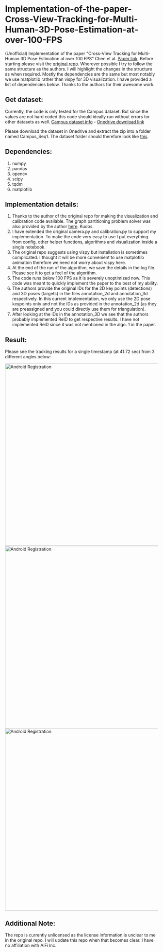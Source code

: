 # Implementation-of-the-paper-Cross-View-Tracking-for-Multi-Human-3D-Pose-Estimation-at-over-100-FPS
(Unofficial) Implementation of the paper "Cross-View Tracking for Multi-Human 3D Pose Estimation at over 100 FPS" Chen et al.
[Paper link](https://arxiv.org/abs/2003.03972).
Before starting please visit the [original repo](https://github.com/longcw/crossview_3d_pose_tracking/tree/master). Wherever possible I try to follow the same structure as the authors. I will highlight the changes in the structure as when required. Mostly the dependencies are the same but most notably we use matplotlib rather than vispy for 3D visualization. I have provided a list of dependencies below. Thanks to the authors for their awesome work.

## Get dataset:
Currently, the code is only tested for the Campus dataset. But since the values are not hard coded this code should ideally run without errors for other datasets as well. 
[Campus dataset info](https://www.epfl.ch/labs/cvlab/data/data-pom-index-php/) - [Onedrive download link](https://onedrive.live.com/?authkey=%21AKW9YCvYTyBLxL8&id=415F4E596E8C76DB%213351&cid=415F4E596E8C76DB)

Please download the dataset in Onedrive and extract the zip into a folder named Campus_Seq1. The dataset folder should therefore look like [this](https://github.com/longcw/crossview_3d_pose_tracking/tree/master#data-structure).

## Dependencies:
1. numpy
2. pandas
3. opencv
4. scipy
5. tqdm
6. matplotlib

## Implementation details:
1. Thanks to the author of the original repo for making the visualization and calibration code available. The graph partitioning problem solver was also provided by the author [here](https://gist.github.com/longcw/654a86ffe11122079040a7615c99a627#file-bip_solver-py-L9). Kudos.
2. I have extended the original camera.py and calibration.py to support my implementation. To make the code very easy to use I put everything from config, other helper functions, algorithms and visualization inside a single notebook. 
3. The original repo suggests using vispy but installation is sometimes complicated. I thought it will be more convenient to use matplotlib animation therefore we need not worry about vispy here.
4. At the end of the run of the algorithm, we save the details in the log file. Please see it to get a feel of the algorithm. 
5. The code runs below 100 FPS as it is severely unoptimized now. This code was meant to quickly implement the paper to the best of my ability. 
6. The authors provide the original IDs for the 2D key points (detections) and 3D poses (targets) in the files annotation_2d and annotation_3d respectively. In this current implementation, we only use the 2D pose keypoints only and not the IDs as provided in the annotation_2d (as they are preassigned and you could directly use them for triangulation).
7. After looking at the IDs in the annotation_3D we see that the authors probably implemented ReID to get respective results. I have not implemented ReiD since it was not mentioned in the algo. 1 in the paper.    

## Result:
Please see the tracking results for a single timestamp (at 41.72 sec) from 3 different angles below:

<p>
  <img  src="https://github.com/Varun-Tandon14/Implementation-of-the-paper-Cross-View-Tracking-for-Multi-Human-3D-Pose-Estimation-at-over-100-FPS/blob/main/images/timestamp_41_12_capture.jpg" alt="Android Registration" width="600" />
  <img  src="https://github.com/Varun-Tandon14/Implementation-of-the-paper-Cross-View-Tracking-for-Multi-Human-3D-Pose-Estimation-at-over-100-FPS/blob/main/images/timestamp_41_12_capture_angle_2.jpg" alt="Android Registration" width="600"/>
  <img  src="https://github.com/Varun-Tandon14/Implementation-of-the-paper-Cross-View-Tracking-for-Multi-Human-3D-Pose-Estimation-at-over-100-FPS/blob/main/images/timestamp_41_12_capture_angle_3.jpg" alt="Android Registration" width="600"/>
</p>

## Additional Note: 

The repo is currently unlicensed as the license information is unclear to me in the original repo. I will update this repo when that becomes clear. I have no affiliation with AiFi Inc.
